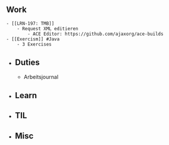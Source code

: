 ## Work
	- [[LRN-197: TMB]]
		- Request XML editieren
			- ACE Editor: https://github.com/ajaxorg/ace-builds
	- [[Exercism]] #Java
		- 3 Exercises
- ## Duties
	- Arbeitsjournal
- ## Learn
- ## TIL
- ## Misc